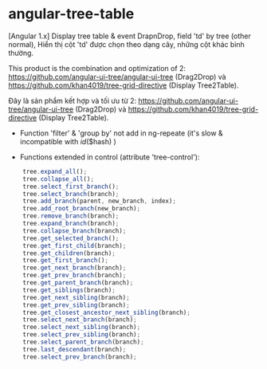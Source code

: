# angular-tree-table
[Angular 1.x] Display tree table &amp; event DrapnDrop, field 'td' by tree (other normal), Hiển thị cột 'td' được chọn theo dạng cây, những cột khác bình thường.

This product is the combination and optimization of 2: https://github.com/angular-ui-tree/angular-ui-tree (Drag2Drop) và https://github.com/khan4019/tree-grid-directive (Display Tree2Table).

Đây là sản phẩm kết hợp và tối ưu từ 2: https://github.com/angular-ui-tree/angular-ui-tree (Drag2Drop) và https://github.com/khan4019/tree-grid-directive (Display Tree2Table).

* Function 'filter' & 'group by' not add in ng-repeate (it's slow & incompatible with $id($$hash) )

* Functions extended in control (attribute 'tree-control'):
```js
	tree.expand_all();
	tree.collapse_all();
	tree.select_first_branch();
	tree.select_branch(branch);
	tree.add_branch(parent, new_branch, index);
	tree.add_root_branch(new_branch);
	tree.remove_branch(branch);
	tree.expand_branch(branch);
	tree.collapse_branch(branch);
	tree.get_selected_branch();
	tree.get_first_child(branch);
	tree.get_children(branch);
	tree.get_first_branch();
	tree.get_next_branch(branch);
	tree.get_prev_branch(branch);
	tree.get_parent_branch(branch);
	tree.get_siblings(branch);
	tree.get_next_sibling(branch);
	tree.get_prev_sibling(branch);
	tree.get_closest_ancestor_next_sibling(branch);
	tree.select_next_branch(branch);
	tree.select_next_sibling(branch);
	tree.select_prev_sibling(branch);
	tree.select_parent_branch(branch);
	tree.last_descendant(branch);
	tree.select_prev_branch(branch);
```
